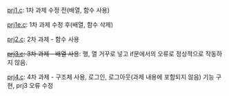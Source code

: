 [prj1.c](prj1.c): 1차 과제 수정 전(배열, 함수 사용)

[prj1e.c](prj1e.c): 1차 과제 수정 후(배열, 함수 삭제)

[prj2.c](prj2.c): 2차 과제 - 함수 사용

~~[prj3.c](prj3.c): 3차 과제 - 배열 사용~~: 행, 열 거꾸로 넣고 if문에서의 오류로 정상적으로 작동하지 않음. 

[prj4.c](prj4.c): 4차 과제 - 구조체 사용, 로그인, 로그아웃(과제 내용에 포함되지 않음) 기능 구현, prj3 오류 수정
